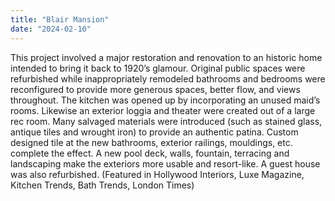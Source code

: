 ```yaml
---
title: "Blair Mansion"
date: "2024-02-10"
---
```


This project involved a major restoration and renovation to an historic home intended to bring it back to 1920’s glamour.  Original public spaces were refurbished while inappropriately remodeled bathrooms and bedrooms were reconfigured to provide more generous spaces, better flow, and views throughout.  The kitchen was opened up by incorporating an unused maid’s rooms.  Likewise an exterior loggia and theater were created out of a large rec room.  Many salvaged materials were introduced (such as stained glass, antique tiles and wrought iron) to provide an authentic patina.  Custom designed tile at the new bathrooms, exterior railings, mouldings, etc. complete the effect.  A new pool deck, walls, fountain, terracing and landscaping make the exteriors more usable and resort-like.  A guest house was also refurbished. (Featured in Hollywood Interiors, Luxe Magazine, Kitchen Trends, Bath Trends, London Times)
